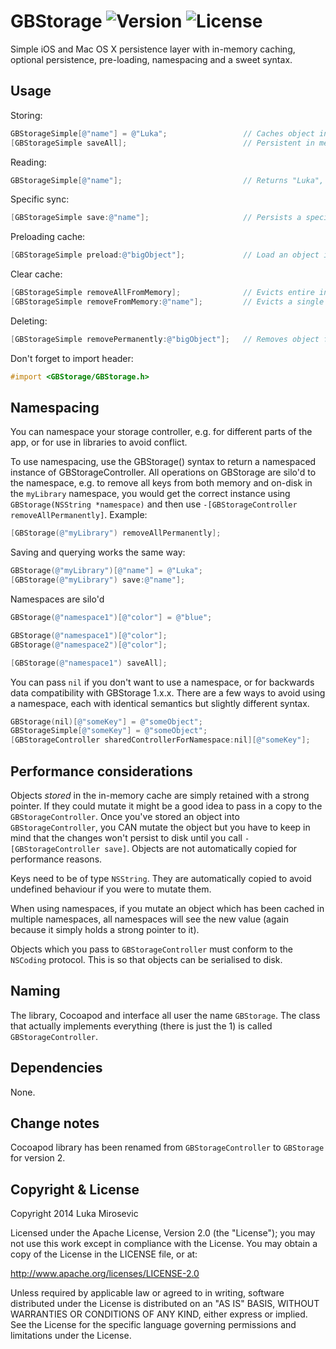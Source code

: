# GBStorage ![Version](https://img.shields.io/cocoapods/v/GBStorage.svg?style=flat)&nbsp;![License](https://img.shields.io/badge/license-Apache_2-green.svg?style=flat)

Simple iOS and Mac OS X persistence layer with in-memory caching, optional persistence, pre-loading, namespacing and a sweet syntax.

Usage
------------

Storing:

```objective-c
GBStorageSimple[@"name"] = @"Luka";					// Caches object into memory only
[GBStorageSimple saveAll];							// Persistent in memory objects to disk
```

Reading:

```objective-c
GBStorageSimple[@"name"];							// Returns "Luka", checks the in-memory cache first, then the disk cache. If not found returns nil
```

Specific sync:
```objective-c
[GBStorageSimple save:@"name"];						// Persists a specific object to disk
```

Preloading cache:
```objective-c
[GBStorageSimple preload:@"bigObject"];				// Load an object into memory for fast future access
```

Clear cache:
```objective-c
[GBStorageSimple removeAllFromMemory];				// Evicts entire in-memory cache, but leaves all previosuly peristed files on disk.
[GBStorageSimple removeFromMemory:@"name"];			// Evicts a single key from the in-memory cache. Keep in mind this only releases the strong pointer that GBStorage holds to the object, if your app still holds a strong pointer somewhere then the object will remain in the application memory (however it will be removed from the context of GBStorage).
```

Deleting:
```objective-c
[GBStorageSimple removePermanently:@"bigObject"];	// Removes object from both the in-memory and on-disk cache
```

Don't forget to import header:

```objective-c
#import <GBStorage/GBStorage.h>
```

Namespacing
------------

You can namespace your storage controller, e.g. for different parts of the app, or for use in libraries to avoid conflict.

To use namespacing, use the GBStorage(<namespace>) syntax to return a namespaced instance of GBStorageController. All operations on GBStorage are silo'd to the namespace, e.g. to remove all keys from both memory and on-disk in the `myLibrary` namespace, you would get the correct instance using `GBStorage(NSString *namespace)` and then use `-[GBStorageController removeAllPermanently]`. Example:
```objective-c
[GBStorage(@"myLibrary") removeAllPermanently];
```

Saving and querying works the same way:
```objective-c
GBStorage(@"myLibrary")[@"name"] = @"Luka";
[GBStorage(@"myLibrary") save:@"name"];
```

Namespaces are silo'd
```objective-c
GBStorage(@"namespace1")[@"color"] = @"blue";							// stores the object into in-memory chace of namespace1

GBStorage(@"namespace1")[@"color"];										// returns @"blue"
GBStorage(@"namespace2")[@"color"];										// returns nil

[GBStorage(@"namespace1") saveAll];										// persists all objects in the in-memory cache in namespace1, but does NOT persistent any objects in any other namespaces
```

You can pass `nil` if you don't want to use a namespace, or for backwards data compatibility with GBStorage 1.x.x. There are a few ways to avoid using a namespace, each with identical semantics but slightly different syntax.
```objective-c
GBStorage(nil)[@"someKey"] = @"someObject";								// (1) 2.x.x style syntax
GBStorageSimple[@"someKey"] = @"someObject";							// (2) 1.x.x style syntax. Designed with upgrading from 1.x.x to 2.x.x in mind, can be used in a simple find&replace.
[GBStorageController sharedControllerForNamespace:nil][@"someKey"];		// (3) Actual ObjC method implementation which styles (1) and (2) just call into. It's a little verbose so (1) is it's syntactically sugar'd up version.
```

Performance considerations
------------

Objects *stored* in the in-memory cache are simply retained with a strong pointer. If they could mutate it might be a good idea to pass in a copy to the `GBStorageController`. Once you've stored an object into `GBStorageController`, you CAN mutate the object but you have to keep in mind that the changes won't persist to disk until you call `-[GBStorageController save]`. Objects are not automatically copied for performance reasons.

Keys need to be of type `NSString`. They are automatically copied to avoid undefined behaviour if you were to mutate them.

When using namespaces, if you mutate an object which has been cached in multiple namespaces, all namespaces will see the new value (again because it simply holds a strong pointer to it).

Objects which you pass to `GBStorageController` must conform to the `NSCoding` protocol. This is so that objects can be serialised to disk.

Naming
------------

The library, Cocoapod and interface all user the name `GBStorage`. The class that actually implements everything (there is just the 1) is called `GBStorageController`.

Dependencies
------------

None.

Change notes
------------

Cocoapod library has been renamed from `GBStorageController` to `GBStorage` for version 2.

Copyright & License
------------

Copyright 2014 Luka Mirosevic

Licensed under the Apache License, Version 2.0 (the "License"); you may not use this work except in compliance with the License. You may obtain a copy of the License in the LICENSE file, or at:

http://www.apache.org/licenses/LICENSE-2.0

Unless required by applicable law or agreed to in writing, software distributed under the License is distributed on an "AS IS" BASIS, WITHOUT WARRANTIES OR CONDITIONS OF ANY KIND, either express or implied. See the License for the specific language governing permissions and limitations under the License.


